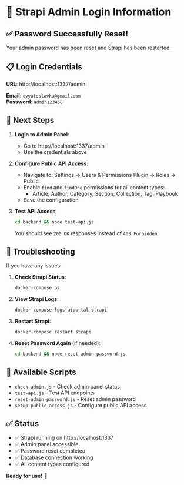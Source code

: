 # 🔑 Strapi Admin Login Information

## ✅ Password Successfully Reset!

Your admin password has been reset and Strapi has been restarted.

## 📋 Login Credentials

**URL**: http://localhost:1337/admin

**Email**: `cvyatoslavka@gmail.com`  
**Password**: `admin123456`

## 🚀 Next Steps

1. **Login to Admin Panel**:
   - Go to http://localhost:1337/admin
   - Use the credentials above

2. **Configure Public API Access**:
   - Navigate to: Settings → Users & Permissions Plugin → Roles → Public
   - Enable `find` and `findOne` permissions for all content types:
     - Article, Author, Category, Section, Collection, Tag, Playbook
   - Save the configuration

3. **Test API Access**:
   ```bash
   cd backend && node test-api.js
   ```
   You should see `200 OK` responses instead of `403 Forbidden`.

## 🔧 Troubleshooting

If you have any issues:

1. **Check Strapi Status**:
   ```bash
   docker-compose ps
   ```

2. **View Strapi Logs**:
   ```bash
   docker-compose logs aiportal-strapi
   ```

3. **Restart Strapi**:
   ```bash
   docker-compose restart strapi
   ```

4. **Reset Password Again** (if needed):
   ```bash
   cd backend && node reset-admin-password.js
   ```

## 📁 Available Scripts

- `check-admin.js` - Check admin panel status
- `test-api.js` - Test API endpoints
- `reset-admin-password.js` - Reset admin password
- `setup-public-access.js` - Configure public API access

## ✅ Status

- ✅ Strapi running on http://localhost:1337
- ✅ Admin panel accessible
- ✅ Password reset completed
- ✅ Database connection working
- ✅ All content types configured

**Ready for use!** 🎉
